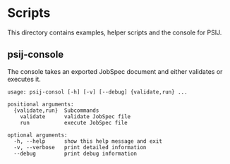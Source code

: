 # Scripts

This directory contains examples, helper scripts and the console for PSIJ.

## psij-console

The console takes an exported JobSpec document and either validates or executes it.


```
usage: psij-consol [-h] [-v] [--debug] {validate,run} ...

positional arguments:
  {validate,run}  Subcommands
    validate      validate JobSpec file
    run           execute JobSpec file

optional arguments:
  -h, --help      show this help message and exit
  -v, --verbose   print detailed information
  --debug         print debug information
```

